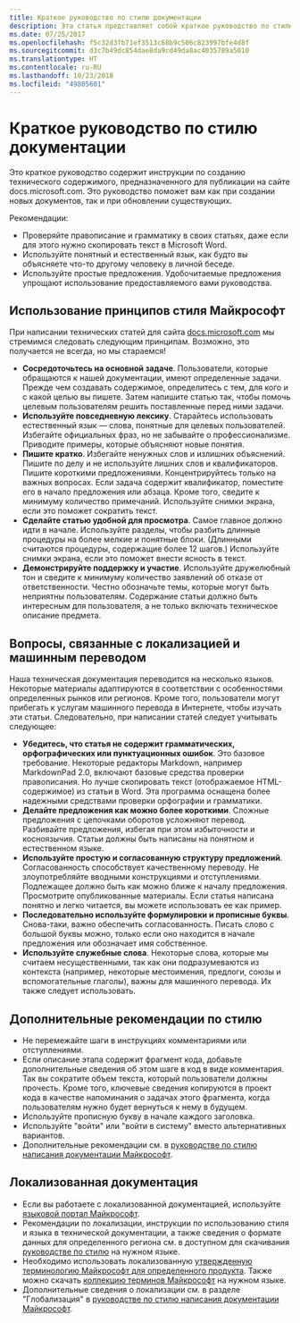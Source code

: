```yaml
---
title: Краткое руководство по стилю документации
description: Эта статья представляет собой краткое руководство по стилю документации, содержащее общие принципы для начала работы по написанию статей для сайта docs.microsoft.com.
ms.date: 07/25/2017
ms.openlocfilehash: f5c32d3fb71ef3513c68b9c506c823997bfe4d8f
ms.sourcegitcommit: d3c7b49dc854dae8da9cd49da8ac4035789a5010
ms.translationtype: HT
ms.contentlocale: ru-RU
ms.lasthandoff: 10/23/2018
ms.locfileid: "49805601"
---
```

# <a name="docs-style-and-voice-quick-start"></a>Краткое руководство по стилю документации

Это краткое руководство содержит инструкции по созданию технического содержимого, предназначенного для публикации на сайте docs.microsoft.com. Это руководство поможет вам как при создании новых документов, так и при обновлении существующих.

Рекомендации:

- Проверяйте правописание и грамматику в своих статьях, даже если для этого нужно скопировать текст в Microsoft Word.
- Используйте понятный и естественный язык, как будто вы объясняете что-то другому человеку в личной беседе.
- Используйте простые предложения. Удобочитаемые предложения упрощают использование предоставляемого вами руководства.

## <a name="use-the-microsoft-voice-principles"></a>Использование принципов стиля Майкрософт

При написании технических статей для сайта [docs.microsoft.com](https://docs.microsoft.com) мы стремимся следовать следующим принципам. Возможно, это получается не всегда, но мы стараемся!

- **Сосредоточьтесь на основной задаче**. Пользователи, которые обращаются к нашей документации, имеют определенные задачи. Прежде чем создавать содержимое, определитесь с тем, для кого и с какой целью вы пишете. Затем напишите статью так, чтобы помочь целевым пользователям решить поставленные перед ними задачи.
- **Используйте повседневную лексику**. Старайтесь использовать естественный язык — слова, понятные для целевых пользователей. Избегайте официальных фраз, но не забывайте о профессионализме. Приводите примеры, которые объясняют новые понятия.
- **Пишите кратко**. Избегайте ненужных слов и излишних объяснений. Пишите по делу и не используйте лишних слов и квалификаторов. Пишите короткими предложениями. Концентрируйтесь только на важных вопросах. Если задача содержит квалификатор, поместите его в начало предложения или абзаца. Кроме того, сведите к минимуму количество примечаний. Используйте снимки экрана, если это поможет сократить текст.
- **Сделайте статью удобной для просмотра**. Самое главное должно идти в начале. Используйте разделы, чтобы разбить длинные процедуры на более мелкие и понятные блоки. (Длинными считаются процедуры, содержащие более 12 шагов.) Используйте снимки экрана, если это поможет внести ясность в текст.
- **Демонстрируйте поддержку и участие**. Используйте дружелюбный тон и сведите к минимуму количество заявлений об отказе от ответственности. Честно обозначьте темы, которые могут быть неприятны пользователям. Содержание статьи должно быть интересным для пользователя, а не только включать техническое описание предмета.

## <a name="consider-localization-and-machine-translation"></a>Вопросы, связанные с локализацией и машинным переводом

Наша техническая документация переводится на несколько языков. Некоторые материалы адаптируются в соответствии с особенностями определенных рынков или регионов. Кроме того, пользователи могут прибегать к услугам машинного перевода в Интернете, чтобы изучать эти статьи. Следовательно, при написании статей следует учитывать следующее:

- **Убедитесь, что статья не содержит грамматических, орфографических или пунктуационных ошибок**. Это базовое требование. Некоторые редакторы Markdown, например MarkdownPad 2.0, включают базовые средства проверки правописания. Но лучше скопировать текст (отображаемое HTML-содержимое) из статьи в Word. Эта программа оснащена более надежными средствами проверки орфографии и грамматики.
- **Делайте предложения как можно более короткими**. Сложные предложения с цепочками оборотов усложняют перевод. Разбивайте предложения, избегая при этом избыточности и косноязычия. Статьи должны быть написаны на понятном и естественном языке.
- **Используйте простую и согласованную структуру предложений**. Согласованность способствует качественному переводу. Не злоупотребляйте вводными конструкциями и отступлениями. Подлежащее должно быть как можно ближе к началу предложения. Просмотрите опубликованные материалы. Если статья написана понятно и легко читается, вы можете использовать ее как пример.
- **Последовательно используйте формулировки и прописные буквы**. Снова-таки, важно обеспечить согласованность. Писать слово с большой буквы можно, только если оно находится в начале предложения или обозначает имя собственное.
- **Используйте служебные слова**. Некоторые слова, которые мы считаем несущественными, так как они подразумеваются из контекста (например, некоторые местоимения, предлоги, союзы и вспомогательные глаголы), важны для машинного перевода. Их также следует использовать.

## <a name="other-style-and-voice-issues-to-watch-for"></a>Дополнительные рекомендации по стилю

- Не перемежайте шаги в инструкциях комментариями или отступлениями.
- Если описание этапа содержит фрагмент кода, добавьте дополнительные сведения об этом шаге в код в виде комментария. Так вы сократите объем текста, который пользователи должны прочесть. Кроме того, ключевые сведения копируются в проект кода в качестве напоминания о задачах этого фрагмента, когда пользователям нужно будет вернуться к нему в будущем.
- Используйте прописную букву в начале каждого заголовка.
- Используйте "войти" или "войти в систему" вместо альтернативных вариантов.
- Дополнительные рекомендации см. в [руководстве по стилю написания документации Майкрософт](https://docs.microsoft.com/style-guide/welcome).

## <a name="localized-documentation"></a>Локализованная документация

- Если вы работаете с локализованной документацией, используйте [языковой портал Майкрософт](https://www.microsoft.com/Language/Default.aspx).
- Рекомендации по локализации, инструкции по использованию стиля и языка в технической документации, а также сведения о формате данных для определенного региона см. в доступном для скачивания [руководстве по стилю](https://www.microsoft.com/Language/StyleGuides) на нужном языке.
- Необходимо использовать локализованную [утвержденную терминологию Майкрософт для определенного продукта](https://www.microsoft.com/Language/Default.aspx). Также можно скачать [коллекцию терминов Майкрософт](https://www.microsoft.com/language/Terminology) на нужном языке.
- Дополнительные сведения о локализации см. в разделе "Глобализация" в [руководстве по стилю написания документации Майкрософт](https://docs.microsoft.com/style-guide/global-communications).
